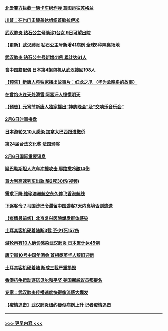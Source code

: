 #### [北爱警方拦截一辆卡车绑炸弹 意图运往苏格兰](../pages/prog202/a102771609.md?t=02071711) 
#### [川普：在也门击毙盖达组织首脑拉伊米](../pages/prog202/a102771528.md?t=02071711) 
#### [武汉肺炎 钻石公主号确诊1台女 9日可望出院](../pages/prog202/a102771518.md?t=02071711) 
#### [【更新】武汉肺炎 钻石公主号新增41病例 全球8种隔离场地](../pages/prog202/a102770740.md?t=02071711) 
#### [武汉肺炎 钻石公主号新增41例 累计达61人](../pages/prog202/a102771486.md?t=02071711) 
#### [含中国籍配偶 日本第4架包机从武汉接回198人](../pages/prog202/a102771472.md?t=02071711) 
#### [【预告】新唐人将独家播出故事片：红龙之爪 （华为孟晚舟的故事）](../pages/prog202/a102767728.md?t=02071711) 
#### [在曾炮火连天处滑雪 阿富汗人憧憬明天](../pages/prog202/a102771290.md?t=02071711) 
#### [【预告】元宵节新唐人独家播出“神韵晚会”及“交响乐音乐会”](../pages/prog202/a102767674.md?t=02071711) 
#### [2月6日时事拼盘](../pages/prog202/a102771225.md?t=02071711) 
#### [日本游轮又10人感染 加拿大巴西跟进撤侨](../pages/prog202/a102771084.md?t=02071711) 
#### [第24届台法文化奖 法国颁奖](../pages/prog202/a102771032.md?t=02071711) 
#### [2月6日国际重要讯息](../pages/prog202/a102770794.md?t=02071711) 
#### [疑巴勒斯坦人汽车冲撞攻击 耶路撒冷酿14伤](../pages/prog202/a102770586.md?t=02071711) 
#### [意大利高速列车出轨 酿2死30伤(视频)](../pages/prog202/a102770762.md?t=02071711) 
#### [需求下降 维珍澳洲航空永久停飞香港航线](../pages/prog202/a102770751.md?t=02071711) 
#### [下逐客令？马国沙巴令滞留中国游客7天内离境否则遣送](../pages/prog202/a102770640.md?t=02071711) 
#### [【疫情最前线】北京复兴医院爆发群体感染](../pages/prog202/a102770602.md?t=02071711) 
#### [土耳其客机硬着陆断3截 至少1死157伤](../pages/prog202/a102770508.md?t=02071711) 
#### [游轮再有10人确诊感染武汉肺炎 日本累计达45例](../pages/prog202/a102770476.md?t=02071711) 
#### [唐宁街10号中国年酒会 首相邀英华人辞旧迎新](../pages/prog202/a102770458.md?t=02071711) 
#### [土耳其客机硬着陆 断成三截严重损毁](../pages/prog202/a102770239.md?t=02071711) 
#### [香港抗争运动逐诺贝尔和平奖 美国挪威议员都提名](../pages/prog202/a102770390.md?t=02071711) 
#### [专家：武汉肺炎传播速度快得像流感大爆发](../pages/prog202/a102770132.md?t=02071711) 
#### [【疫情追击】武汉肺炎纽约疑似病例上升 记者疫情追击](../pages/prog202/a102770000.md?t=02071711) 

----
#### [ >>> 更早内容 <<< ](../indexes/prog202-earlier.md)
